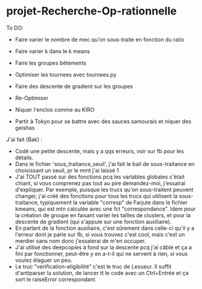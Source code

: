 # projet-Recherche-Op-rationnelle

To DO:
  - Faire varier le nombre de mec qu'on sous-traite en fonction du ratio
  - Faire varier k dans le k means
  - Faire les groupes bêtements

  - Optimiser les tournees avec tournees.py
  
  - Faire des descente de gradient sur les groupes 
  - Re-Optimiser
  
  
  - Niquer l'enclos comme au KIRO
  - Partir à Tokyo pour se battre avec des sauces samourais et niquer des geishas

J'ai fait (Bak) :
- Codé une petite descente, mais y a qqs erreurs, voir sur fb pour les détails.
- Dans le fichier 'sous_traitance_seuil', j'ai fait le bail de sous-traitance en choisissant un seuil, pr le mmt j'ai laissé 1
- J'ai TOUT passé sur des fonctions pcq les variables globales c'était chiant, si vous comprenez pas tout au pire demandez-moi, j'essairai d'expliquer. Par exemple, puisque les trucs qu'on sous-traitent peuvent changer, j'ai créé des fonctions pour tous les trucs qui utilisent la sous-traitance, typiquement la variable "corresp" de Farjute dans le fichier kmeans, qui est mtn calculée avec une fct "correspondance". Idem pour la création de groupe en faisant varier les tailles de clusters, et pour la descente de gradient (qui s'appuie sur une fonction auxiliaire).
- En parlant de la fonction auxiliaire, c'est sûrement dans celle-ci qu'il y a l'erreur dont je parle sur fb, si vous trouvez c'est cool, mais c'est un merdier sans nom donc j'essaierai de m'en occuper.
- J'ai utilisé des deepcopies à fond sur la descente pcq j'ai câblé et ça a fini par fonctionner, peut-être y en a-t-il qui ne servent à rien, si vous voulez élaguer un peu.
- Le truc "verification-eligibilité" c'est le truc de Lesueur. Il suffit d'antiparser la solution, de lancer tt le code avec un Ctrl+Entrée et ça sort le raiseError correspondant.
